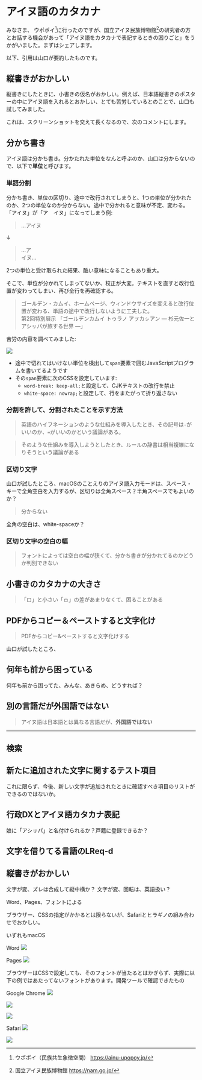 # アイヌ語のカタカナ

みなさま、
ウポポイ[^upopoy]に行ったのですが、国立アイヌ民族博物館[^nam]の研究者の方とお話する機会があって「アイヌ語をカタカナで表記するときの困りごと」をうかがいました。まずはシェアします。

以下、引用は山口が要約したものです。

## 縦書きがおかしい

縦書きにしたときに、小書きの仮名がおかしい。例えば、日本語縦書きのポスターの中にアイヌ語を入れるとおかしい、とても苦労しているとのことで、山口も試してみました。

これは、スクリーンショットを交えて長くなるので、次のコメントにします。

## 分かち書き

アイヌ語は分かち書き。分かたれた単位をなんと呼ぶのか、山口は分からないので、以下で**単位**と呼びます。

### 単語分割

分かち書き、単位の区切り、途中で改行されてしまうと、1つの単位が分かれたのか、2つの単位なのか分からない。途中で分かれると意味が不定、変わる。「アイヌ」が「ア　イヌ」になってしまう例:

> …アイヌ  

↓  

> …ア  
> イヌ…  

2つの単位と受け取られた結果、酷い意味になることもあり重大。

そこで、単位が分かれてしまってないか、校正が大変。テキストを直すと改行位置が変わってしまい、再び全行を再確認する。

> ゴールデン・カムイ、ホームページ、ウィンドウサイズを変えると改行位置が変わる、単語の途中で改行しないように工夫した。  
第2回特別展示 「ゴールデンカムイ トゥラノ アㇷ゚カㇱアン ― 杉元佐一とアシㇼパが旅する世界 ―」

苦労の内容を調べてみました:

![](./exhibition-goldenkamuy2021.png)

- 途中で切れてはいけない単位を検出して`span`要素で囲むJavaScriptプログラムを書いてるようです
- その`span`要素に次のCSSを設定しています:
    - `word-break: keep-all;`と設定して、CJKテキストの改行を禁止
    - `white-space: nowrap;`と設定して、行をまたがって折り返さない

### 分割を許して、分割されたことを示す方法

> 英語のハイフネーションのような仕組みを導入したとき、その記号は`-`がいいのか、`=`がいいのかという議論がある。

> そのような仕組みを導入しようとしたとき、ルールの辞書は相当複雑になりそうという議論がある

### 区切り文字

山口が試したところ、macOSのことえりのアイヌ語入力モードは、スペース・キーで全角空白を入力するが、区切りは全角スペース？半角スペースでもよいのか？

> 分からない

全角の空白は、white-spaceか？

### 区切り文字の空白の幅

> フォントによっては空白の幅が狭くて、分かち書きが分かれてるのかどうか判別できない

## 小書きのカタカナの大きさ

> 「ロ」と小さい「ㇿ」の差があまりなくて、困ることがある

## PDFからコピー＆ペーストすると文字化け

> PDFからコピー&ペーストすると文字化けする

山口が試したところ、

## 何年も前から困っている

何年も前から困ってた、みんな、あきらめ、どうすれば？

## 別の言語だが外国語ではない

> アイヌ語は日本語とは異なる言語だが、**外国語ではない**

----

## 検索


## 新たに追加された文字に関するテスト項目

これに限らず、今後、新しい文字が追加されたときに確認すべき項目のリストができるのではないか。

## 行政DXとアイヌ語カタカナ表記

娘に「アシㇼパ」と名付けられるか？戸籍に登録できるか？

## 文字を借りてる言語のLReq-d


[^upopoy]: ウポポイ（民族共生象徴空間） https://ainu-upopoy.jp/
[^nam]: 国立アイヌ民族博物館  https://nam.go.jp/



## 縦書きがおかしい

文字が変、ズレは合成して縦中横か？
文字が変、回転は、英語扱い？

Word、Pages、フォントによる

ブラウザー、CSSの指定がかかるとは限らないが、Safariとヒラギノの組み合わせでおかしい。

いずれもmacOS

Word
![](./ainu-vertical-word.png)

Pages
![](./ainu-vertical-pages.png)

ブラウザーはCSSで設定しても、そのフォントが当たるとはかぎらず、実際に以下の例ではあたってないフォントがあります。開発ツールで確認できたもの

Google Chrome
![](./ainu-vertical-chrome.png)

![](./ainu-vertical-chrome-hiragino.png)

![](./ainu-vertical-chrome-noto.png)

Safari
![](./ainu-vertical-safari-hiragino.png)

![](./ainu-vertical-safari-noto.png)


